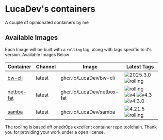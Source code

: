 <!---
NOTE: AUTO-GENERATED FILE
to edit this file, instead edit its template at: ./github/scripts/templates/README.md.j2
-->
# LucaDev's containers

A couple of opinionated containers by me

## Available Images

Each Image will be built with a `rolling` tag, along with tags specific to it's version. Available Images Below

Container | Channel | Image | Latest Tags
--- | --- | --- | ---
[bw-cli](https://github.com/LucaDev/containers/pkgs/container/bw-cli) | latest | ghcr.io/LucaDev/bw-cli |![2025.3.0](https://img.shields.io/badge/2025.3.0-blue?style=flat-square) ![rolling](https://img.shields.io/badge/rolling-blue?style=flat-square)
[netbox-fat](https://github.com/LucaDev/containers/pkgs/container/netbox-fat) | latest | ghcr.io/LucaDev/netbox-fat |![rolling](https://img.shields.io/badge/rolling-blue?style=flat-square) ![v4](https://img.shields.io/badge/v4-blue?style=flat-square) ![v4.3](https://img.shields.io/badge/v4.3-blue?style=flat-square) ![v4.3.0](https://img.shields.io/badge/v4.3.0-blue?style=flat-square)
[samba](https://github.com/LucaDev/containers/pkgs/container/samba) | latest | ghcr.io/LucaDev/samba |![4.21.5](https://img.shields.io/badge/4.21.5-blue?style=flat-square) ![rolling](https://img.shields.io/badge/rolling-blue?style=flat-square)


The tooling is based off [onedr0ps](https://github.com/onedr0p/containers) excellent container repo toolchain.
Thank you for providing your work under a open license.